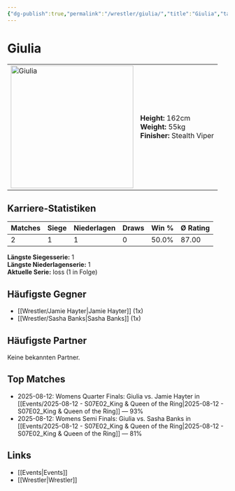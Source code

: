 ```yaml
---
{"dg-publish":true,"permalink":"/wrestler/giulia/","title":"Giulia","tags":["wrestler"],"noteIcon":""}
---
```



# Giulia

<table>
        <tr>
        <td><img src="https://github.com/CptSpaulding1980/choke-slam-wrestling/releases/download/images/Giulia.png" width="280" alt="Giulia"></td>
        <td>
        <b>Height:</b> 162cm<br>
        <b>Weight:</b> 55kg<br>
        <b>Finisher:</b> Stealth Viper<br>
        </td>
        </tr>
        </table>
        
## Karriere-Statistiken

| Matches | Siege | Niederlagen | Draws | Win % | Ø Rating |
|---------|-------|-------------|-------|-------|-----------|
| 2 | 1 | 1 | 0 | 50.0% | 87.00 |

**Längste Siegesserie:** 1<br>**Längste Niederlagenserie:** 1<br>**Aktuelle Serie:** loss (1 in Folge)


## Häufigste Gegner
- [[Wrestler/Jamie Hayter\|Jamie Hayter]] (1x)
- [[Wrestler/Sasha Banks\|Sasha Banks]] (1x)

## Häufigste Partner
Keine bekannten Partner.

## Top Matches
- 2025-08-12: Womens Quarter Finals: Giulia vs. Jamie Hayter in [[Events/2025-08-12 - S07E02_King & Queen of the Ring\|2025-08-12 - S07E02_King & Queen of the Ring]] — 93%
- 2025-08-12: Womens Semi Finals: Giulia vs. Sasha Banks in [[Events/2025-08-12 - S07E02_King & Queen of the Ring\|2025-08-12 - S07E02_King & Queen of the Ring]] — 81%

## Links
- [[Events\|Events]]
- [[Wrestler\|Wrestler]]
